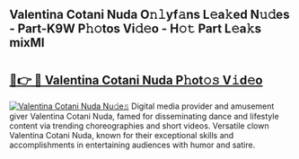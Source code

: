 ## Valentina Cotani Nuda O𝚗𝚕yf𝚊ns L𝚎a𝚔ed N𝚞𝚍es - Part-K9W P𝚑𝚘tos Vi𝚍𝚎o - H𝚘𝚝 Part L𝚎a𝚔s mixMI

# <h2><a href="http://kf00cpg.oniu.top/?m=Valentina+Cotani+Nuda">🔗👉 🔴 Valentina Cotani Nuda P𝚑ot𝚘𝚜 V𝚒d𝚎o</a></h2>

[![Valentina Cotani Nuda Nu𝚍e𝚜](https://i.imgur.com/0qMVB7G.gif)](http://kf00cpg.oniu.top/?m=Valentina+Cotani+Nuda)
Digital media provider and amusement giver Valentina Cotani Nuda, famed for disseminating dance and lifestyle content via trending choreographies and short videos. Versatile clown Valentina Cotani Nuda, known for their exceptional skills and accomplishments in entertaining audiences with humor and satire.  
